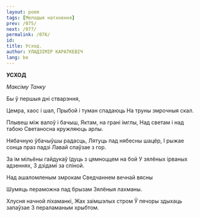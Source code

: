 ```yaml
---
layout: poem
tags: [Мелодыя натхнення]
prev: /075/
next: /077/
permalink: /076/
id: 
title: Усход. 
author: УЛАДЗІМІР КАРАТКЕВІЧ
lang: be
---
```



 
**УСХОД**

_Максіму Танку_

Бы ў першыя дні стварэння,

Цемра, хаос і шал, Прыбой і туман спадаюць На труны змрочныя скал.

Плывеш між валоў і бачыш, Яктам, на грані імглы, Над светам і над табою Светаносна кружляюць арлы.

Нябачную ўбачыўшы радасць, Лятуць пад нябесны шацёр, I рыжае сонца праз падзі Лавай спаўзае з гор.

За ім мільёны гайдукаў Ідуць з цямноццем на бой У зялёных ірваных адзеннях, 3 дзідамі за спіной.

Над ашаломленым змрокам Сведчаннем вечнай вясны

Шумяць пераможна пад брызам Зялёныя лахманы.

Хлусня начной ліхаманкі, Жах заімшэлых стром Ў пячоры здыхаць запаўзае 3 пераламаным хрыбтом.
